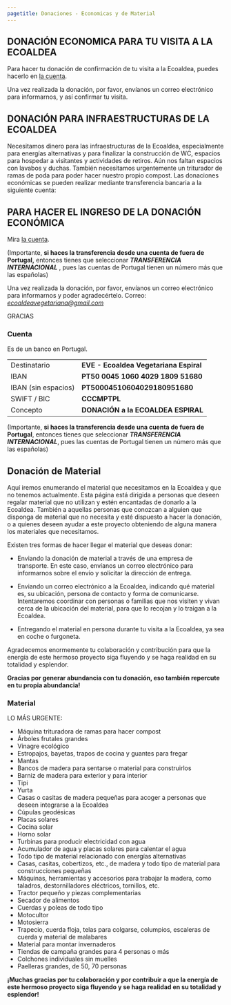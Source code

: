 ```yaml
---
pagetitle: Donaciones - Economicas y de Material
---
```


## DONACIÓN ECONOMICA PARA TU VISITA A LA ECOALDEA

Para hacer tu donación de confirmación de tu visita a la Ecoaldea,
puedes hacerlo en [la cuenta].

Una vez realizada la donación,
por favor,
envíanos un correo electrónico para informarnos,
y así confirmar tu visita.

## DONACIÓN PARA INFRAESTRUCTURAS DE LA ECOALDEA

Necesitamos dinero para las infraestructuras de la Ecoaldea,
especialmente para energías alternativas
y para finalizar la construcción de WC,
espacios para hospedar a visitantes
y actividades de retiros.
Aún nos faltan espacios con lavabos y duchas.
También necesitamos urgentemente un triturador de ramas de poda
para poder hacer nuestro propio compost.
Las donaciones económicas se pueden realizar
mediante transferencia bancaria a la siguiente cuenta:

## PARA HACER EL INGRESO DE LA DONACIÓN ECONÓMICA

Mira [la cuenta].

(Importante, **si haces la transferencia desde una cuenta de fuera de
Portugal,** entonces tienes que seleccionar ***TRANSFERENCIA
INTERNACIONAL*** , pues las cuentas de Portugal tienen un número más que
las españolas)

Una vez realizada la donación, por favor, envíanos un correo electrónico
para informarnos y poder agradecértelo. Correo:
*ecoaldeavegetariana@gmail.com*

GRACIAS

### Cuenta

Es de un banco en Portugal.

|||
| --- | --------- |
| Destinatario | **EVE - Ecoaldea Vegetariana Espiral** |
| IBAN | **PT50 0045 1060 4029 1809 51680** |
| IBAN (sin espacios) | **PT50004510604029180951680** |
| SWIFT / BIC | **CCCMPTPL** |
| Concepto | **DONACIÓN a la ECOALDEA ESPIRAL** |

(Importante,
**si haces la transferencia desde una cuenta de fuera de Portugal**,
entonces tienes que seleccionar
***TRANSFERENCIA INTERNACIONAL***,
pues las cuentas de Portugal tienen un número más que las españolas)

## Donación de Material

Aquí iremos enumerando el material que necesitamos en la Ecoaldea
y que no tenemos actualmente.
Esta página está dirigida a personas que deseen regalar material que no utilizan
y estén encantadas de donarlo a la Ecoaldea.
También a aquellas personas que conozcan a alguien
que disponga de material que no necesita
y esté dispuesto a hacer la donación,
o a quienes deseen ayudar a este proyecto
obteniendo de alguna manera los materiales que necesitamos.

Existen tres formas de hacer llegar el material que deseas donar:

- Enviando la donación de material a través de una empresa de transporte.
  En este caso, envíanos un correo electrónico para informarnos
  sobre el envío y solicitar la dirección de entrega.

- Enviando un correo electrónico a la Ecoaldea,
  indicando qué material es, su ubicación,
  persona de contacto y forma de comunicarse.
  Intentaremos coordinar con personas o familias
  que nos visiten y vivan cerca de la ubicación del material,
  para que lo recojan y lo traigan a la Ecoaldea.

- Entregando el material en persona durante tu visita a la Ecoaldea,
  ya sea en coche o furgoneta.

Agradecemos enormemente tu colaboración y contribución para que la
energía de este hermoso proyecto siga fluyendo y se haga realidad en su
totalidad y esplendor.

**Gracias por generar abundancia con tu donación, eso también repercute
en tu propia abundancia!**

### Material

LO MÁS URGENTE:

- Máquina trituradora de ramas para hacer compost
- Árboles frutales grandes
- Vinagre ecológico
- Estropajos, bayetas, trapos de cocina y guantes para fregar
- Mantas
- Bancos de madera para sentarse o material para construirlos
- Barniz de madera para exterior y para interior
- Tipi
- Yurta
- Casas o casitas de madera pequeñas
  para acoger a personas que deseen integrarse a la Ecoaldea
- Cúpulas geodésicas
- Placas solares
- Cocina solar
- Horno solar
- Turbinas para producir electricidad con agua
- Acumulador de agua y placas solares para calentar el agua
- Todo tipo de material relacionado con energías alternativas
- Casas, casitas, cobertizos, etc.,
  de madera y todo tipo de material para construcciones pequeñas
- Máquinas, herramientas y accesorios para trabajar la madera,
  como taladros, destornilladores eléctricos, tornillos, etc.
- Tractor pequeño y piezas complementarias
- Secador de alimentos
- Cuerdas y poleas de todo tipo
- Motocultor
- Motosierra
- Trapecio, cuerda floja, telas para colgarse,
  columpios, escaleras de cuerda y material de malabares
- Material para montar invernaderos
- Tiendas de campaña grandes para 4 personas o más
- Colchones individuales sin muelles
- Paelleras grandes, de 50, 70 personas

**¡Muchas gracias por tu colaboración
y por contribuir a que la energía de este hermoso proyecto
siga fluyendo y se haga realidad en su totalidad y esplendor!**

[la cuenta]: #cuenta
